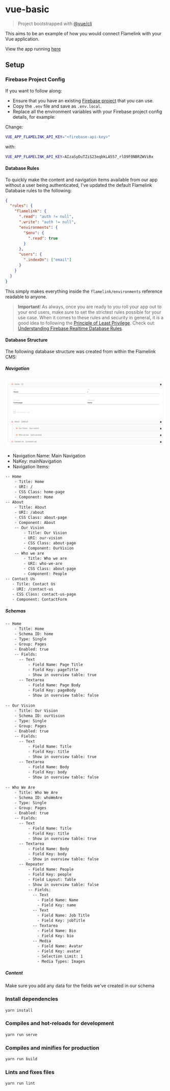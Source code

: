 # vue-basic

> Project bootstrapped with [@vue/cli](https://cli.vuejs.org/)

This aims to be an example of how you would connect Flamelink with your Vue application.

View the app running [here](https://handy-potato.surge.sh)

## Setup

### Firebase Project Config

If you want to follow along:

- Ensure that you have an existing [Firebase project](https://console.firebase.google.com/u/0/) that you can use.
- Copy the `.env` file and save as `.env.local`.
- Replace all the environment variables with your Firebase project config details, for example:

Change:

```sh
VUE_APP_FLAMELINK_API_KEY="<firebase-api-key>"
```

with:

```sh
VUE_APP_FLAMELINK_API_KEY=AIzaSyDuTZiS23eqbkLA557_rlO9F0NBRZWViRx
```

#### Database Rules

To quickly make the content and navigation items available from our app without a user being authenticated, I've updated the default Flamelink Database rules to the following:

```json
{
  "rules": {
    "flamelink": {
      ".read": "auth != null",
      ".write": "auth != null",
      "environments": {
        "$env": {
          ".read": true
        }
      },
      "users": {
        ".indexOn": ["email"]
      }
    }
  }
}
```

This simply makes everything inside the `flamelink/environments` reference readable to anyone.

> **Important**! As always, once you are ready to you roll your app out to your end users, make sure to set the strictest rules possible for your use case. When it comes to these rules and security in general, it is a good idea to following the [Principle of Least Privilege](https://en.wikipedia.org/wiki/Principle_of_least_privilege). Check out: [Understanding Firebase Realtime Database Rules](https://firebase.google.com/docs/database/security/).

#### Database Structure

The following database structure was created from within the Flamelink CMS:

##### Navigation

![Main Navigation](public/img/main-navigation.png)

- Navigation Name: Main Navigation
- NaKey: mainNavigation
- Navigation Items:

```text
-- Home
    - Title: Home
    - URI: /
    - CSS Class: home-page
    - Component: Home
-- About
    - Title: About
    - URI: /about
    - CSS Class: about-page
    - Component: About
    -- Our Vision
        - Title: Our Vision
        - URI: our-vision
        - CSS Class: about-page
        - Component: OurVision
    -- Who we are
        - Title: Who we are
        - URI: who-we-are
        - CSS Class: about-page
        - Component: People
-- Contact Us
   - Title: Contact Us
   - URI: /contact-us
   - CSS Class: contact-us-page
   - Component: ContactForm
```

##### Schemas

```text
-- Home
    - Title: Home
    - Schema ID: home
    - Type: Single
    - Group: Pages
    - Enabled: true
    -- Fields:
      -- Text
          - Field Name: Page Title
          - Field Key: pageTitle
          - Show in overview table: true
      -- Textarea
          - Field Name: Page Body
          - Field Key: pageBody
          - Show in overview table: false

-- Our Vision
    - Title: Our Vision
    - Schema ID: ourVision
    - Type: Single
    - Group: Pages
    - Enabled: true
    -- Fields:
      -- Text
          - Field Name: Title
          - Field Key: title
          - Show in overview table: true
      -- Textarea
          - Field Name: Body
          - Field Key: body
          - Show in overview table: false

-- Who We Are
    - Title: Who We Are
    - Schema ID: whoWeAre
    - Type: Single
    - Group: Pages
    - Enabled: true
    -- Fields:
      -- Text
          - Field Name: Title
          - Field Key: title
          - Show in overview table: true
      -- Textarea
          - Field Name: Body
          - Field Key: body
          - Show in overview table: false
      -- Repeater
          - Field Name: People
          - Field Key: people
          - Field Layout: Table
          - Show in overview table: false
          -- Fields:
            -- Text
              - Field Name: Name
              - Field Key: name
            -- Text
              - Field Name: Job Title
              - Field Key: jobTitle
            -- Textarea
              - Field Name: Bio
              - Field Key: bio
            -- Media
              - Field Name: Avatar
              - Field Key: avatar
              - Selection Limit: 1
              - Media Types: Images
```

##### Content

Make sure you add any data for the fields we've created in our schema

### Install dependencies

```bash
yarn install
```

### Compiles and hot-reloads for development

```bash
yarn run serve
```

### Compiles and minifies for production

```bash
yarn run build
```

### Lints and fixes files

```bash
yarn run lint
```
